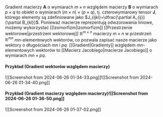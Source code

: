 Gradient macierzy $\boldsymbol A$ o wymiarach $m\times n$ względem macierzy $\boldsymbol B$ o wymiarach $p\times q$ to obiekt o wymiarach $(m\times n)\times(p\times q)$, tj. czterowymiarowy tensor $\boldsymbol J$, którego elementy są zdefiniowane jako $J_{ijkl}=\dfrac{\partial A_{ij}}{\partial B_{kl}}$. 
Ponieważ macierze reprezentują odwzorowania liniowe, możemy wykorzystać [[Izomorfizm|izomorfizm]] [[Przestrzenie wektorowe|przestrzeni wektorowej]] $\mathbb R^{m\times n}$ macierzy $m\times n$ w przestrzeń $\mathbb R^{mn}$ $mn$-elementowych wektorów, co pozwala zapisać nasze macierze jako wektory o długościach $mn$ i $pq$. 
[[Gradient|Gradienty]] względem $mn$-elementowych wektorów to [[Macierz Jacobiego|macierze Jacobiego]] o wymiarach $mn\times pq$. 

#### Przykład (Gradient wektorów względem macierzy)
![[Screenshot from 2024-06-26 01-34-33.png]]![[Screenshot from 2024-06-26 01-34-40.png]]

#### Przykład (Gradient macierzy względem macierzy)![[Screenshot from 2024-06-26 01-36-50.png]]
![[Screenshot from 2024-06-26 01-37-02.png]]